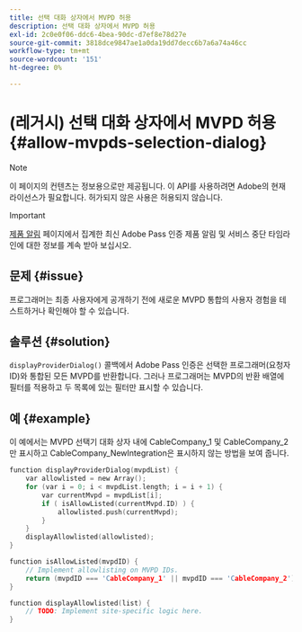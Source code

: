 ```yaml
---
title: 선택 대화 상자에서 MVPD 허용
description: 선택 대화 상자에서 MVPD 허용
exl-id: 2c0e0f06-ddc6-4bea-90dc-d7ef8e78d27e
source-git-commit: 3818dce9847ae1a0da19dd7decc6b7a6a74a46cc
workflow-type: tm+mt
source-wordcount: '151'
ht-degree: 0%

---
```


# (레거시) 선택 대화 상자에서 MVPD 허용 {#allow-mvpds-selection-dialog}

>[!NOTE]
>
>이 페이지의 컨텐츠는 정보용으로만 제공됩니다. 이 API를 사용하려면 Adobe의 현재 라이선스가 필요합니다. 허가되지 않은 사용은 허용되지 않습니다.

>[!IMPORTANT]
>
> [제품 알림](/help/authentication/product-announcements.md) 페이지에서 집계한 최신 Adobe Pass 인증 제품 알림 및 서비스 중단 타임라인에 대한 정보를 계속 받아 보십시오.

## 문제 {#issue}

프로그래머는 최종 사용자에게 공개하기 전에 새로운 MVPD 통합의 사용자 경험을 테스트하거나 확인해야 할 수 있습니다.

## 솔루션 {#solution}

`displayProviderDialog()` 콜백에서 Adobe Pass 인증은 선택한 프로그래머(요청자 ID)와 통합된 모든 MVPD를 반환합니다. 그러나 프로그래머는 MVPD의 반환 배열에 필터를 적용하고 두 목록에 있는 필터만 표시할 수 있습니다.

## 예 {#example}

이 예에서는 MVPD 선택기 대화 상자 내에 CableCompany_1 및 CableCompany_2만 표시하고 CableCompany_NewIntegration은 표시하지 않는 방법을 보여 줍니다.

```C
function displayProviderDialog(mvpdList) {
    var allowlisted = new Array();
    for (var i = 0; i < mvpdList.length; i = i + 1) {
        var currentMvpd = mvpdList[i];
        if ( isAllowListed(currentMvpd.ID) ) {
            allowlisted.push(currentMvpd);
        }
    }
    displayAllowlisted(allowlisted);
}

function isAllowListed(mvpdID) {
    // Implement allowlisting on MVPD IDs.
    return (mvpdID === 'CableCompany_1' || mvpdID === 'CableCompany_2');
}

function displayAllowlisted(list) {
    // TODO: Implement site-specific logic here.
}
```

<!--
**Related Information**
* [Prevent MVPDs from appearing in the Selection Dialog](/help/authentication/prevent-mvpd-selectn-dialog.md)
* **Code Samples**
* [Programmer integration guide](/help/authentication/programmer-integration-guide-overview.md)
-->

